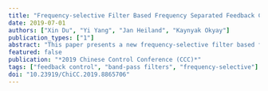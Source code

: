 ```yaml
---
title: "Frequency-selective Filter Based Frequency Separated Feedback Control of Linear Systems: State Feedback Case"
date: 2019-07-01
authors: ["Xin Du", "Yi Yang", "Jan Heiland", "Kaynyak Okyay"]
publication_types: ["1"]
abstract: "This paper presents a new frequency-selective filter based frequency separated feedback control strategy for disturbance attenuation over multiple frequency ranges. The measured output/state of the plant is firstly separeted/divided into auxiliary frequency-limited outputs/state by introducing a group of pre-specified frequency-selective filters. Furthermore, a group of frequency-selective controllers is designed to render the frequency-selective component of the closed-loop system. With the aid of generalized KYP lemma, the design of control gains can be recasted into solutions to a set of linear matrix inequalities (LMIs). Finally, the effectiveness of the proposed method is illustrated via numerical examples."
featured: false
publication: "*2019 Chinese Control Conference (CCC)*"
tags: ["feedback control", "band-pass filters", "frequency-selective"]
doi: "10.23919/ChiCC.2019.8865706"
---
```


